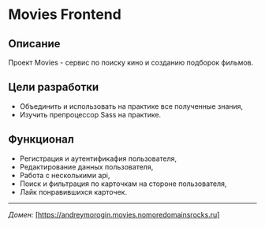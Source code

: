 # Movies Frontend

## Описание 
Проект Movies - сервис по поиску кино и созданию подборок фильмов.

## Цели разработки
- Объединить и использовать на практике все полученные знания,
- Изучить препроцессор Sass на практике.

## Функционал
- Регистрация и аутентификафия пользователя,
- Редактирование данных пользователя,
- Работа с несколькими api,
- Поиск и фильтрация по карточкам на стороне пользователя,
- Лайк понравившихся карточек.
----------------------------------------------------------
*Домен:* [https://andreymorogin.movies.nomoredomainsrocks.ru]